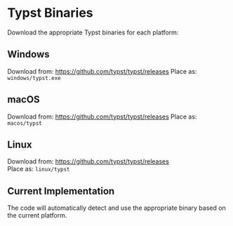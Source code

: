 # Typst Binaries

Download the appropriate Typst binaries for each platform:

## Windows
Download from: https://github.com/typst/typst/releases
Place as: `windows/typst.exe`

## macOS  
Download from: https://github.com/typst/typst/releases
Place as: `macos/typst`

## Linux
Download from: https://github.com/typst/typst/releases  
Place as: `linux/typst`

## Current Implementation
The code will automatically detect and use the appropriate binary based on the current platform.
